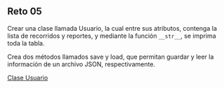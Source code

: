 ## Reto 05

Crear una clase llamada Usuario, la cual entre sus atributos, contenga la lista de recorridos y reportes, y mediante la función `__str__`, se imprima toda la tabla.

Crea dos métodos llamados save y load, que permitan guardar y leer la información de un archivo JSON, respectivamente.

[Clase Usuario](./clase.png)